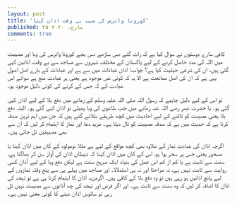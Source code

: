 ```yaml
---
layout: post
title: 'کورونا وائرس کے سبب بے وقت اذان کہنا'
published: ۲۵ مارچ، ۲۰۲۰
comments: true
---
```


کافی سارے دوستوں نے سوال کیا ہے کہ رات گئے دس ساڑھے دس بجے کورونا وائرس کی وبا اور مصیبت میں اللہ کی مدد حاصل کرنے کے لیے پاکستان کے مختلف شہروں سے مساجد سے بے وقت اذانیں کہی گئی ہیں، ان کی شرعی حیثیت کیا ہے؟ جواب: اذان عبادات میں سے ہے اور عبادات کے بارے اصل اصول یہی ہے کہ ان کی اصل ممانعت ہے الا یہ کہ کوئی نص موجود ہے یعنی ہر عبادت منع ہے سوائے اس عبادت کے کہ جس کے کرنے کی کوئی دلیل موجود ہو۔

تو اس کے لیے دلیل چاہیے کہ رسول اللہ صلی اللہ علیہ وسلم کے زمانے میں دفع بلا کے لیے اذان کہی گئی ہو۔ یا حضرت عمر رضی اللہ عنہ زمانے میں جب طاعون کی وبا پھیلی تو اذان کہی گئی ہو۔ البتہ دفع بلا یعنی مصیبت کو ٹالنے کے لیے احادیث میں کچھ طریقے بتلائے گئے ہیں کہ جن میں اہم ترین صدقہ کرنا ہے کہ حدیث میں ہے کہ صدقہ مصیبت کو ٹال دیتا ہے۔ مزید دعا اور نماز کا اہتمام کر لیں کہ ان سے بھی مصیبتیں ٹل جاتی ہیں۔

اگرچہ اذان کی عبادت نماز کے علاوہ بھی کچھ مواقع کے لیے ہے مثلا نومولود کے کان میں اذان کہنا یا مسحور یعنی جس پر سحر ہوا ہو، اس کے کان میں اذان کہنا کہ شیطان اذان کی آواز سن کر بھاگتا ہے، سنت سے ثابت ہے یا کم از کم اس عمل کی بنیاد ایک صریح سنت ہے لیکن دفع وبا کے لیے آذان کسی روایت سے ثابت نہیں ہے، نہ صراحتا اور نہ ہی استدلالا۔ اور مساجد میں پہلے ہی سے پنج وقتہ نمازوں کے لیے پانچ اذانیں ہو رہی ہیں تو وہ دفع بلا کے کافی ہیں۔ اگرمزید اذان کا اہتمام کرنا ہی ہے تو تہجد کی اذان کا اضافہ کر لیں کہ وہ سنت سے ثابت ہے۔ اور اگر فرض اور تہجد کی چھ آذانوں سے مصیبت نہیں ٹل رہی تو ساتویں اذان دینے کا کوئی معنی نہیں ہے۔